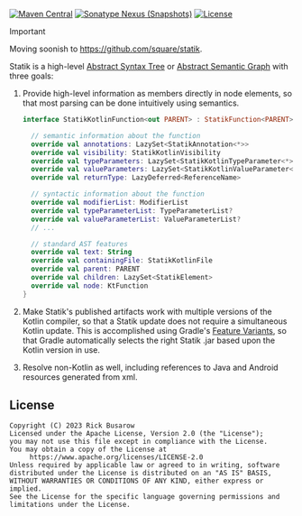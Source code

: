 [![Maven Central](https://img.shields.io/maven-central/v/com.rickbusarow.statik/statik-api?style=flat-square)](https://search.maven.org/search?q=com.rickbusarow.statik)
[![Sonatype Nexus (Snapshots)](https://img.shields.io/nexus/s/com.rickbusarow.statik/statik-api?label=snapshots&server=https%3A%2F%2Foss.sonatype.org&style=flat-square)](https://oss.sonatype.org/#nexus-search;quick~com.rickbusarow.statik)
[![License](https://img.shields.io/badge/license-apache2.0-blue?style=flat-square.svg)](https://opensource.org/licenses/Apache-2.0)

> [!IMPORTANT]
> Moving soonish to https://github.com/square/statik.

Statik is a high-level [Abstract Syntax Tree] or [Abstract Semantic Graph] with three goals:

1. Provide high-level information as members directly in node elements, so that most parsing can be
   done intuitively using semantics.

   ```kotlin
   interface StatikKotlinFunction<out PARENT> : StatikFunction<PARENT> /* ... */ {

     // semantic information about the function
     override val annotations: LazySet<StatikAnnotation<*>>
     override val visibility: StatikKotlinVisibility
     override val typeParameters: LazySet<StatikKotlinTypeParameter<*>>
     override val valueParameters: LazySet<StatikKotlinValueParameter<*>>
     override val returnType: LazyDeferred<ReferenceName>

     // syntactic information about the function
     override val modifierList: ModifierList
     override val typeParameterList: TypeParameterList?
     override val valueParameterList: ValueParameterList?
     // ...

     // standard AST features
     override val text: String
     override val containingFile: StatikKotlinFile
     override val parent: PARENT
     override val children: LazySet<StatikElement>
     override val node: KtFunction
   }
   ```
2. Make Statik's published artifacts work with multiple versions of the Kotlin compiler, so that a
   Statik update does not require a simultaneous Kotlin update. This is accomplished using
   Gradle's [Feature Variants], so that Gradle automatically selects the right Statik .jar based
   upon the Kotlin version in use.
3. Resolve non-Kotlin as well, including references to Java and Android resources generated from xml.

## License

```text
Copyright (C) 2023 Rick Busarow
Licensed under the Apache License, Version 2.0 (the "License");
you may not use this file except in compliance with the License.
You may obtain a copy of the License at
     https://www.apache.org/licenses/LICENSE-2.0
Unless required by applicable law or agreed to in writing, software
distributed under the License is distributed on an "AS IS" BASIS,
WITHOUT WARRANTIES OR CONDITIONS OF ANY KIND, either express or implied.
See the License for the specific language governing permissions and
limitations under the License.
```

[Abstract Syntax Tree]: https://en.wikipedia.org/wiki/Abstract_syntax_tree

[Abstract Semantic Graph]: https://en.wikipedia.org/wiki/Abstract_semantic_graph

[Feature Variants]: https://docs.gradle.org/current/userguide/feature_variants.html
